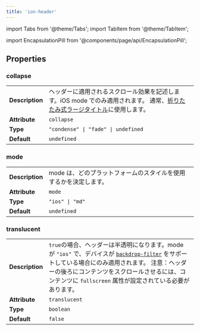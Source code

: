 ```yaml
---
title: 'ion-header'
---
```


import Tabs from '@theme/Tabs';
import TabItem from '@theme/TabItem';

<head>
  <title>ion-header: Header Parent Component for Ionic Framework Apps</title>
  <meta
    name="description"
    content="Ion-header is a parent component that holds the toolbar. It's important to note that ion-header needs to be the one of the three root elements of a page."
  />
</head>

import EncapsulationPill from '@components/page/api/EncapsulationPill';

## Properties

### collapse

|                 |                                                                                                                                                                                                    |
| --------------- | -------------------------------------------------------------------------------------------------------------------------------------------------------------------------------------------------- |
| **Description** | ヘッダーに適用されるスクロール効果を記述します。iOS mode でのみ適用されます。 通常、[折りたたみ式ラージタイトル](https://ionicframework.com/docs/api/title#collapsible-large-titles)に使用します。 |
| **Attribute**   | `collapse`                                                                                                                                                                                         |
| **Type**        | `"condense" \| "fade" \| undefined`                                                                                                                                                                |
| **Default**     | `undefined`                                                                                                                                                                                        |

### mode

|                 |                                                                   |
| --------------- | ----------------------------------------------------------------- |
| **Description** | mode は、どのプラットフォームのスタイルを使用するかを決定します。 |
| **Attribute**   | `mode`                                                            |
| **Type**        | `"ios" \| "md"`                                                   |
| **Default**     | `undefined`                                                       |

### translucent

|                 |                                                                                                                                                                                                                                                                                                                                                        |
| --------------- | ------------------------------------------------------------------------------------------------------------------------------------------------------------------------------------------------------------------------------------------------------------------------------------------------------------------------------------------------------ |
| **Description** | `true`の場合、ヘッダーは半透明になります。mode が `"ios"` で、デバイスが [`backdrop-filter`](https://developer.mozilla.org/en-US/docs/Web/CSS/backdrop-filter#Browser_compatibility) をサポートしている場合にのみ適用されます。 注意：ヘッダーの後ろにコンテンツをスクロールさせるには、コンテンツに `fullscreen` 属性が設定されている必要があります。 |
| **Attribute**   | `translucent`                                                                                                                                                                                                                                                                                                                                          |
| **Type**        | `boolean`                                                                                                                                                                                                                                                                                                                                              |
| **Default**     | `false`                                                                                                                                                                                                                                                                                                                                                |
